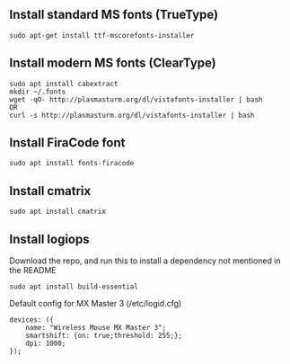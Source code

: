 ## Install standard MS fonts (TrueType)
```
sudo apt-get install ttf-mscorefonts-installer
```

## Install modern MS fonts (ClearType)
```
sudo apt install cabextract
mkdir ~/.fonts 
wget -qO- http://plasmasturm.org/dl/vistafonts-installer | bash
OR
curl -s http://plasmasturm.org/dl/vistafonts-installer | bash
```

## Install FiraCode font
```
sudo apt install fonts-firacode
```

## Install cmatrix
```
sudo apt install cmatrix
```

## Install logiops
Download the repo, and run this to install a dependency not mentioned in the README
```
sudo apt install build-essential
```

Default config for MX Master 3 (/etc/logid.cfg)
```
devices: ({
    name: "Wireless Mouse MX Master 3";
    smartshift: {on: true;threshold: 255;};
    dpi: 1000;
});
```

